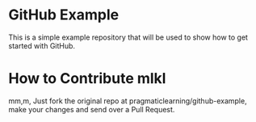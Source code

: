 GitHub Example
==============

This is a simple example repository that will be used to show how to get started with GitHub.

How to Contribute mlkl
=================
mm,m,
Just fork the original repo at pragmaticlearning/github-example, make your changes and send over a Pull Request.

